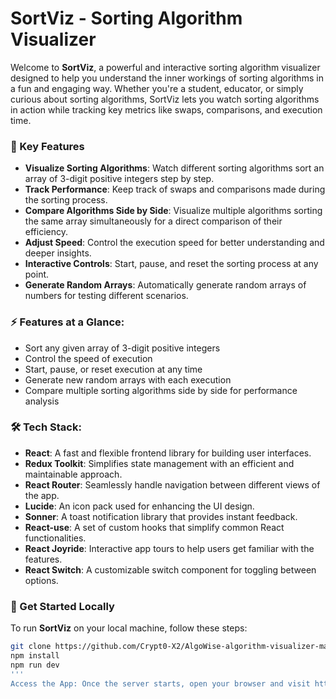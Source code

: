 # SortViz - Sorting Algorithm Visualizer

Welcome to **SortViz**, a powerful and interactive sorting algorithm visualizer designed to help you understand the inner workings of sorting algorithms in a fun and engaging way. Whether you're a student, educator, or simply curious about sorting algorithms, SortViz lets you watch sorting algorithms in action while tracking key metrics like swaps, comparisons, and execution time.

### 🚀 Key Features
- **Visualize Sorting Algorithms**: Watch different sorting algorithms sort an array of 3-digit positive integers step by step.
- **Track Performance**: Keep track of swaps and comparisons made during the sorting process.
- **Compare Algorithms Side by Side**: Visualize multiple algorithms sorting the same array simultaneously for a direct comparison of their efficiency.
- **Adjust Speed**: Control the execution speed for better understanding and deeper insights.
- **Interactive Controls**: Start, pause, and reset the sorting process at any point.
- **Generate Random Arrays**: Automatically generate random arrays of numbers for testing different scenarios.

### ⚡ Features at a Glance:
- Sort any given array of 3-digit positive integers
- Control the speed of execution
- Start, pause, or reset execution at any time
- Generate new random arrays with each execution
- Compare multiple sorting algorithms side by side for performance analysis

### 🛠️ Tech Stack:
- **React**: A fast and flexible frontend library for building user interfaces.
- **Redux Toolkit**: Simplifies state management with an efficient and maintainable approach.
- **React Router**: Seamlessly handle navigation between different views of the app.
- **Lucide**: An icon pack used for enhancing the UI design.
- **Sonner**: A toast notification library that provides instant feedback.
- **React-use**: A set of custom hooks that simplify common React functionalities.
- **React Joyride**: Interactive app tours to help users get familiar with the features.
- **React Switch**: A customizable switch component for toggling between options.

### 🚀 Get Started Locally
To run **SortViz** on your local machine, follow these steps:



   ```bash
   git clone https://github.com/Crypt0-X2/AlgoWise-algorithm-visualizer-main
   npm install
   npm run dev
   '''
Access the App: Once the server starts, open your browser and visit http://localhost:3000 to start using SortViz.
